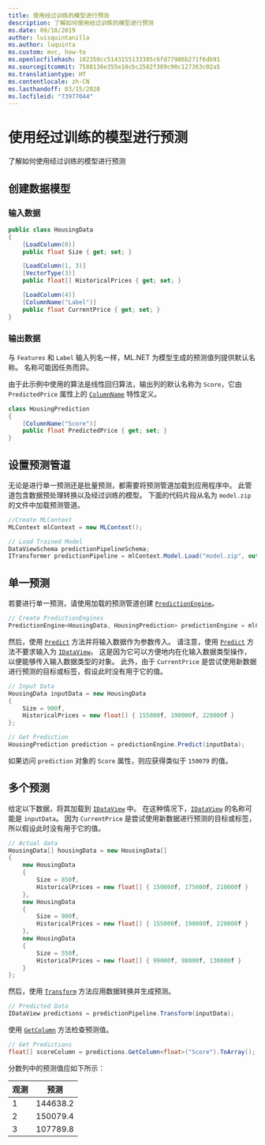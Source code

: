 ```yaml
---
title: 使用经过训练的模型进行预测
description: 了解如何使用经过训练的模型进行预测
ms.date: 09/18/2019
author: luisquintanilla
ms.author: luquinta
ms.custom: mvc, how-to
ms.openlocfilehash: 182350cc5143155133385c6fd77986b271f6db91
ms.sourcegitcommit: 7588136e355e10cbc2582f389c90c127363c02a5
ms.translationtype: HT
ms.contentlocale: zh-CN
ms.lasthandoff: 03/15/2020
ms.locfileid: "73977044"
---
```

# <a name="make-predictions-with-a-trained-model"></a>使用经过训练的模型进行预测

了解如何使用经过训练的模型进行预测

## <a name="create-data-models"></a>创建数据模型

### <a name="input-data"></a>输入数据

```csharp
public class HousingData
{
    [LoadColumn(0)]
    public float Size { get; set; }

    [LoadColumn(1, 3)]
    [VectorType(3)]
    public float[] HistoricalPrices { get; set; }

    [LoadColumn(4)]
    [ColumnName("Label")]
    public float CurrentPrice { get; set; }
}
```

### <a name="output-data"></a>输出数据

与 `Features` 和 `Label` 输入列名一样，ML.NET 为模型生成的预测值列提供默认名称。 名称可能因任务而异。

由于此示例中使用的算法是线性回归算法，输出列的默认名称为 `Score`，它由 `PredictedPrice` 属性上的 [`ColumnName`](xref:Microsoft.ML.Data.ColumnNameAttribute) 特性定义。

```csharp
class HousingPrediction
{
    [ColumnName("Score")]
    public float PredictedPrice { get; set; }
}
```

## <a name="set-up-a-prediction-pipeline"></a>设置预测管道

无论是进行单一预测还是批量预测，都需要将预测管道加载到应用程序中。 此管道包含数据预处理转换以及经过训练的模型。 下面的代码片段从名为 `model.zip` 的文件中加载预测管道。

```csharp
//Create MLContext
MLContext mlContext = new MLContext();

// Load Trained Model
DataViewSchema predictionPipelineSchema;
ITransformer predictionPipeline = mlContext.Model.Load("model.zip", out predictionPipelineSchema);
```

## <a name="single-prediction"></a>单一预测

若要进行单一预测，请使用加载的预测管道创建 [`PredictionEngine`](xref:Microsoft.ML.PredictionEngine%602)。

```csharp
// Create PredictionEngines
PredictionEngine<HousingData, HousingPrediction> predictionEngine = mlContext.Model.CreatePredictionEngine<HousingData, HousingPrediction>(predictionPipeline);
```

然后，使用 [`Predict`](xref:Microsoft.ML.PredictionEngineBase%602.Predict*) 方法并将输入数据作为参数传入。 请注意，使用 [`Predict`](xref:Microsoft.ML.PredictionEngineBase%602.Predict*) 方法不要求输入为 [`IDataView`](xref:Microsoft.ML.IDataView)。 这是因为它可以方便地内在化输入数据类型操作，以便能够传入输入数据类型的对象。 此外，由于 `CurrentPrice` 是尝试使用新数据进行预测的目标或标签，假设此时没有用于它的值。

```csharp
// Input Data
HousingData inputData = new HousingData
{
    Size = 900f,
    HistoricalPrices = new float[] { 155000f, 190000f, 220000f }
};

// Get Prediction
HousingPrediction prediction = predictionEngine.Predict(inputData);
```

如果访问 `prediction` 对象的 `Score` 属性，则应获得类似于 `150079` 的值。

## <a name="multiple-predictions"></a>多个预测

给定以下数据，将其加载到 [`IDataView`](xref:Microsoft.ML.IDataView) 中。 在这种情况下，[`IDataView`](xref:Microsoft.ML.IDataView) 的名称可能是 `inputData`。 因为 `CurrentPrice` 是尝试使用新数据进行预测的目标或标签，所以假设此时没有用于它的值。

```csharp
// Actual data
HousingData[] housingData = new HousingData[]
{
    new HousingData
    {
        Size = 850f,
        HistoricalPrices = new float[] { 150000f, 175000f, 210000f }
    },
    new HousingData
    {
        Size = 900f,
        HistoricalPrices = new float[] { 155000f, 190000f, 220000f }
    },
    new HousingData
    {
        Size = 550f,
        HistoricalPrices = new float[] { 99000f, 98000f, 130000f }
    }
};
```

然后，使用 [`Transform`](xref:Microsoft.ML.ITransformer.Transform*) 方法应用数据转换并生成预测。

```csharp
// Predicted Data
IDataView predictions = predictionPipeline.Transform(inputData);
```

使用 [`GetColumn`](xref:Microsoft.ML.Data.ColumnCursorExtensions.GetColumn*) 方法检查预测值。

```csharp
// Get Predictions
float[] scoreColumn = predictions.GetColumn<float>("Score").ToArray();
```

分数列中的预测值应如下所示：

| 观测 | 预测 |
|---|---|
| 1 | 144638.2 |
| 2 | 150079.4 |
| 3 | 107789.8 |
